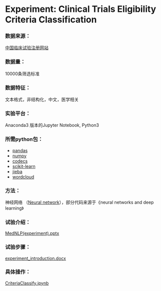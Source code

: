 # Experiment: Clinical Trials Eligibility Criteria Classification #

### 数据来源：
[中国临床试验注册网站](http://www.chictr.org.cn/index.aspx)
### 数据量：
10000条筛选标准
### 数据特征：
文本格式，非结构化，中文，医学相关
### 实验平台：
Anaconda3 版本的Jupyter Notebook, Python3
### 所需python包：
* [pandas](https://pypi.org/project/pandas/)
* [numpy](https://pypi.org/project/numpy/)
* [codecs](https://docs.python.org/3/library/codecs.html)
* [scikit-learn](https://pypi.org/project/scikit-learn/)
* [jieba](https://pypi.org/project/jieba/)
* [wordcloud](https://pypi.org/project/wordcloud/)

### 方法：
神经网络 （[Neural network](https://github.com/zonghui0228/experiment_neuralnetwork4textcategory/network.py)），部分代码来源于《neural networks and deep learning》

### 试验介绍：
[MedNLP(experiment).pptx](https://github.com/zonghui0228/experiment_neuralnetwork4textcategory/blob/master/supp/MedNLP(experiment).pptx)

### 试验步骤：
[experiment_introduction.docx](https://github.com/zonghui0228/experiment_neuralnetwork4textcategory/blob/master/supp/experiment_introduction.docx)

### 具体操作：
[CriteriaClassify.ipynb](https://github.com/zonghui0228/experiment_neuralnetwork4textcategory/blob/master/CriteriaClassify.ipynb)


